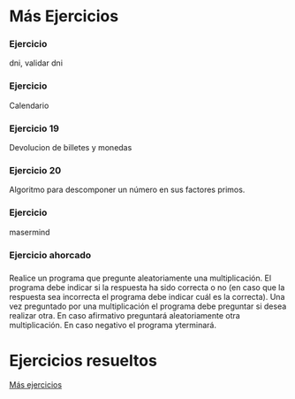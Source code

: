 # Más Ejercicios


### Ejercicio

dni, validar dni


### Ejercicio

Calendario


### Ejercicio 19


Devolucion de billetes y monedas

### Ejercicio 20

Algoritmo para descomponer un número en sus factores primos.

### Ejercicio

masermind

### Ejercicio ahorcado

###

Realice un programa que pregunte aleatoriamente una multiplicación. El programa debe indicar si la respuesta ha sido correcta o no (en caso que la respuesta sea incorrecta el programa debe indicar cuál es la correcta). Una vez preguntado por una multiplicación el programa debe preguntar si desea realizar otra. En caso afirmativo preguntará aleatoriamente otra multiplicación. En caso negativo el programa yterminará.


# Ejercicios resueltos

[Más ejercicios](../../ejercicios/mas_ejercicios)